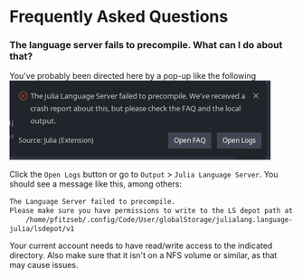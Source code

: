 # Frequently Asked Questions

### The language server fails to precompile. What can I do about that?
You've probably been directed here by a pop-up like the following
![LS precompilation failure](./images/precompile-failure.png)

Click the `Open Logs` button or go to `Output` > `Julia Language Server`. You should see a message like this, among others:
```
The Language Server failed to precompile.
Please make sure you have permissions to write to the LS depot path at
	/home/pfitzseb/.config/Code/User/globalStorage/julialang.language-julia/lsdepot/v1
```

Your current account needs to have read/write access to the indicated directory. Also make sure that it isn't on a NFS volume or similar, as that may cause issues.
